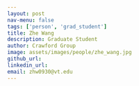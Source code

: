 ```yaml
---
layout: post
nav-menu: false
tags: ['person', 'grad_student']
title: Zhe Wang
description: Graduate Student
author: Crawford Group 
image: assets/images/people/zhe_wang.jpg
github_url: 
linkedin_url: 
email: zhw0930@vt.edu
---
```

